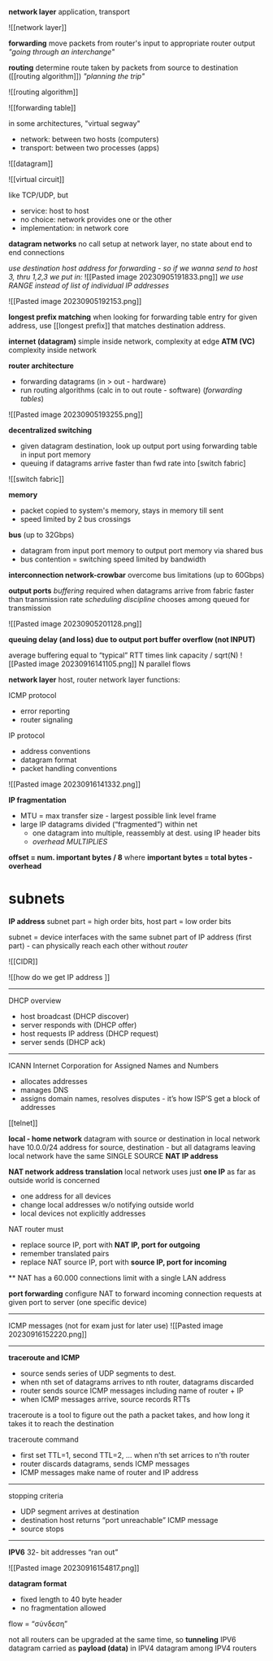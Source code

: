**network layer**
application, transport

![[network layer]] 

**forwarding** move packets from router's input to appropriate router output
*"going through an interchange"*

**routing** determine route taken by packets from source to destination ([[routing algorithm]])
*"planning the trip"*

![[routing algorithm]] 

![[forwarding table]]

in some architectures, "virtual segway" 
- network: between two hosts (computers)
- transport: between two processes (apps)

![[datagram]]

![[virtual circuit]]

like TCP/UDP, but
- service: host to host
- no choice: network provides one or the other
- implementation: in network core

**datagram networks**
no call setup at network layer, no state about end to end connections

*use destination host address for forwarding - so if we wanna send to host 3, thru 1,2,3 we put in:*
![[Pasted image 20230905191833.png]]
*we use RANGE instead of list of individual IP addresses*

![[Pasted image 20230905192153.png]]

**longest prefix matching**
when looking for forwarding table entry for given address, use [[longest prefix]] that matches destination address.

**internet (datagram)** simple inside network, complexity at edge
**ATM (VC)** complexity inside network

**router architecture**
- forwarding datagrams (in > out - hardware)
- run routing algorithms (calc in to out route - software) (*forwarding tables*)

![[Pasted image 20230905193255.png]]

**decentralized switching**
- given datagram destination, look up output port using forwarding table in input port memory
- queuing if datagrams arrive faster than fwd rate into [switch fabric]

![[switch fabric]]

**memory**
- packet copied to system's memory, stays in memory till sent
- speed limited by 2 bus crossings

**bus** (up to 32Gbps)
- datagram from input port memory to output port memory via shared bus 
- bus contention = switching speed limited by bandwidth

**interconnection network-crowbar** overcome bus limitations (up to 60Gbps)

**output ports**
*buffering* required when datagrams arrive from fabric faster than transmission rate
*scheduling discipline* chooses among queued for transmission

![[Pasted image 20230905201128.png]]

**queuing delay (and loss) due to output port buffer overflow (not INPUT)**
 
average buffering equal to “typical” RTT times link capacity / sqrt(N)
![[Pasted image 20230916141105.png]]
N parallel flows

**network layer**
host, router network layer functions:

ICMP protocol
- error reporting
- router signaling

IP protocol
- address conventions
- datagram format
- packet handling conventions

![[Pasted image 20230916141332.png]]

**IP fragmentation**
- MTU = max transfer size - largest possible link level frame
- large IP datagrams divided (“fragmented”) within net
	- one datagram into multiple, reassembly at dest. using IP header bits
	- *overhead MULTIPLIES*

**offset = num. important bytes / 8**
where **important bytes = total bytes - overhead**
# subnets

**IP address** subnet part = high order bits, host part = low order bits

subnet = device interfaces with the same subnet part of IP address (first part) - can physically reach each other without *router*

![[CIDR]]

![[how do we get IP address ]]

---
DHCP overview
- host broadcast (DHCP discover)
- server responds with (DHCP offer)
- host requests IP address (DHCP request)
- server sends (DHCP ack)
---
ICANN Internet Corporation for Assigned Names and Numbers
- allocates addresses
- manages DNS 
- assigns domain names, resolves disputes - it’s how ISP’S get a block of addresses

[[telnet]]

**local - home network**
datagram with source or destination in local network have 10.0.0/24 address for source, destination - but all datagrams leaving local network have the same SINGLE SOURCE **NAT IP address**

**NAT network address translation**
local network uses just **one IP** as far as outside world is concerned
- one address for all devices
- change local addresses w/o notifying outside world
- local devices not explicitly addresses

NAT router must
- replace source IP, port with **NAT IP, port for outgoing**
- remember translated pairs
- replace NAT source IP, port with **source IP, port for incoming**

** NAT has a 60.000 connections limit with a single LAN address

**port forwarding** configure NAT to forward incoming connection requests at given port to server (one specific device)

-----
ICMP messages (not for exam just for later use)
![[Pasted image 20230916152220.png]]

--------
**traceroute and ICMP**
- source sends series of UDP segments to dest.
- when nth set of datagrams arrives to nth router, datagrams discarded
- router sends source ICMP messages including name of router + IP 
- when ICMP messages arrive, source records RTTs

traceroute is a tool to figure out the path a packet takes, and how long it takes it to reach the destination

traceroute command
- first set TTL=1, second TTL=2, … when n’th set arrices to n’th router 
- router discards datagrams, sends ICMP messages
- ICMP messages make name of router and IP address
---------
stopping criteria 
- UDP segment arrives at destination
- destination host returns “port unreachable” ICMP message
- source stops
-----
**IPV6**
32- bit addresses “ran out”

![[Pasted image 20230916154817.png]]

**datagram format** 
- fixed length to 40 byte header
- no fragmentation allowed

flow = “σύνδεση”

not all routers can be upgraded at the same time, so 
**tunneling** IPV6 datagram carried as **payload (data)** in IPV4 datagram among IPV4 routers
